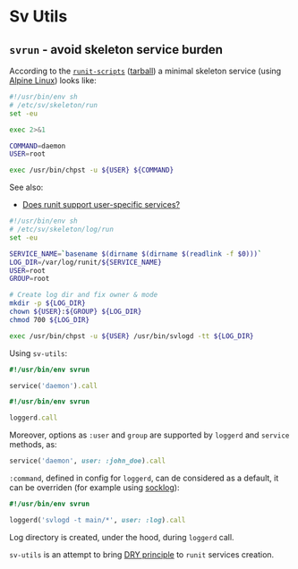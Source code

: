 # Sv Utils

## ``svrun`` - avoid skeleton service burden

According to the [``runit-scripts``][runit-scripts]
([tarball][runit-scripts-tarball])
a minimal skeleton service (using [Alpine Linux][alpine-linux]) looks like:

```sh
#!/usr/bin/env sh
# /etc/sv/skeleton/run
set -eu

exec 2>&1

COMMAND=daemon
USER=root

exec /usr/bin/chpst -u ${USER} ${COMMAND}
```

See also:

* [Does runit support user-specific services?][runit-doc:userservices]

```sh
#!/usr/bin/env sh
# /etc/sv/skeleton/log/run
set -eu

SERVICE_NAME=`basename $(dirname $(dirname $(readlink -f $0)))`
LOG_DIR=/var/log/runit/${SERVICE_NAME}
USER=root
GROUP=root

# Create log dir and fix owner & mode
mkdir -p ${LOG_DIR}
chown ${USER}:${GROUP} ${LOG_DIR}
chmod 700 ${LOG_DIR}

exec /usr/bin/chpst -u ${USER} /usr/bin/svlogd -tt ${LOG_DIR}
```

Using ``sv-utils``:

```ruby
#!/usr/bin/env svrun

service('daemon').call
```

```ruby
#!/usr/bin/env svrun

loggerd.call
```

Moreover, options as ``:user`` and ``group`` are supported
by ``loggerd`` and ``service`` methods, as:

```ruby
service('daemon', user: :john_doe).call
```

``:command``, defined in config for ``loggerd``, can de considered as a
default, it can be overriden (for example using [socklog][socklog]):

```ruby
#!/usr/bin/env svrun

loggerd('svlogd -t main/*', user: :log).call
```

Log directory is created, under the hood, during ``loggerd`` call.

``sv-utils`` is an attempt to bring [DRY principle][dry-definition]
to ``runit`` services creation.

[alpine-linux]: https://alpinelinux.org/
[runit-scripts]: https://github.com/dockage/runit-scripts
[runit-scripts-tarball]: https://api.github.com/repos/dockage/runit-scripts/tarball
[socklog]: http://smarden.org/socklog/

[dry-definition]: https://en.wikipedia.org/wiki/Don%27t_repeat_yourself
[runit-doc:userservices]: http://smarden.org/runit/faq.html#userservices
